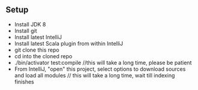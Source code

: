 

Setup
------

- Install JDK 8
- Install git
- Install latest IntelliJ
- Install latest Scala plugin from within IntelliJ
- git clone this repo
- cd into the cloned repo
- ./bin/activator test:compile //this will take a long time, please be patient
- From IntelliJ, "open" this project, select options to download sources and load all modules // this will take a long time, wait till indexing finishes
